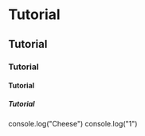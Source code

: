 # Tutorial
## Tutorial
### Tutorial
#### Tutorial
##### Tutorial
console.log("Cheese")
console.log("1")
